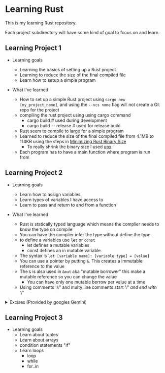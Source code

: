 # Learning Rust

This is my learning Rust repository.

Each project subdirectory will have some kind of goal to focus on and learn.

## Learning Project 1

- Learning goals
  - Learning the basics of setting up a Rust project
  - Learning to reduce the size of the final compiled file
  - Learn how to setup a simple program

- What I've learned
  - How to set up a simple Rust project using `cargo new [my_project_name]`, and
    using the `--vcs none` flag will not create a Git repo for the project
  - compiling the rust project using using cargo command
    - cargo build # used during development
    - cargo build -- release # used for release build
  - Rust seem to compile to large for a simple program
  - Learned to reduce the size of the final compiled file from 4.1MB to 114KB
    using the steps in
    [Minimizing Rust Binary Size](https://github.com/johnthagen/min-sized-rust)
    - To really shrink the binary size I used [upx](https://github.com/upx/upx)
  - Each program has to have a main function where program is run from

## Learning Project 2

- Learning goals
  - Learn how to assign variables
  - Learn types of variables I have access to
  - Learn to pass and return to and from a function

- What I've learned
  - Rust is statically typed language which means the complier needs to know the
    type on compile
  - You can have the complier infer the type without define the type
  - to define a variables use `let` or `const`
    - let defines a mutable variables
    - const defines an in mutable variable
  - The syntax is `let [variable name]: [variable type] = [value]`
  - You can use a pointer by putting `&`. This creates a immutable reference to
    the value
  - The `&` is also used in `&mut` aka "mutable borrower" this make a mutable
    reference so you can change the value
    - You can have only one mutable borrow per value at a time
  - Using comments '//' and multy line comments start '/_' and end with '_/'

<details>
<summary>
Excises
(Provided by googles Gemini)
</summary>
# Challenge: Define two functions:
    1. calculate_age_in_days(birth_year: u16): This function should take a birth year as input and return the user's age in days, assuming the current year is 2024. Use variables to store the birth year and current year. Remember to account for leap years!
    2. greet_by_name(name: &str, age: u32): This function should take a name and age as input and print a personalized greeting like "Hello, Alice! You are 30 years old."
# Bonus: Enhance the functions by:
    - Adding error handling for invalid inputs (e.g., incorrect birth year or negative age).
    - Allowing the calculate_age_in_days function to accept dates instead of just years.
    - Expanding the greet_by_name function to accept different greeting messages based on age ranges.
</details>

## Learning Project 3

- Learning goals
  - Learn about tuples
  - Learn about arrays
  - condition statements "if"
  - Learn loops
    - loop
    - while
    - for..in
